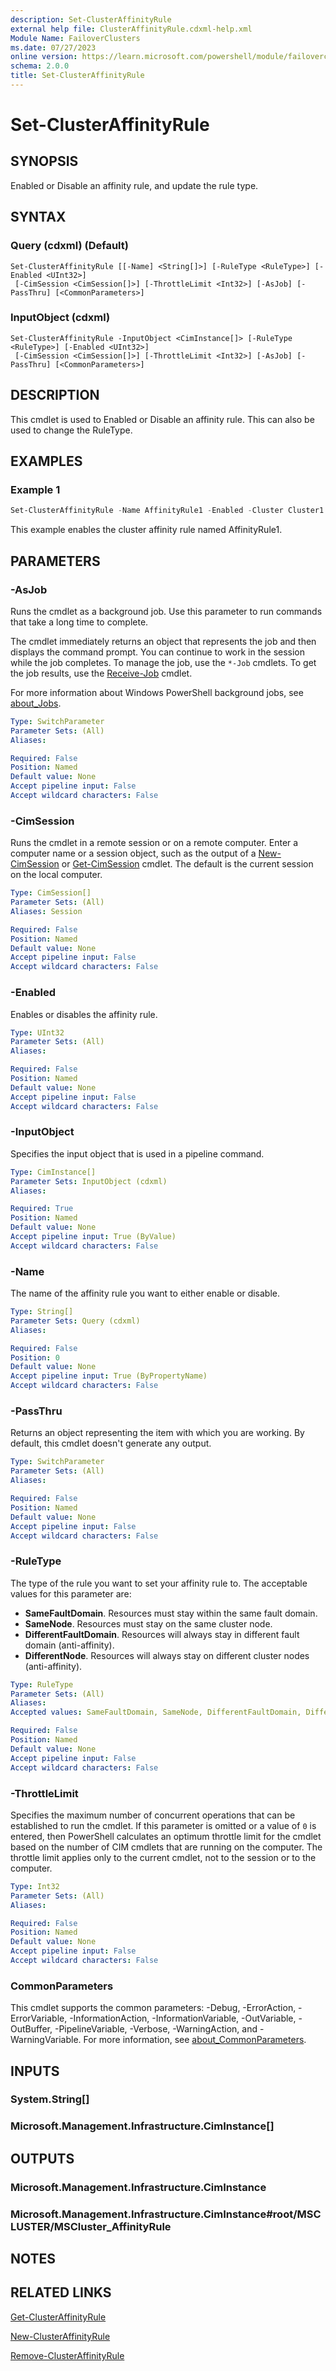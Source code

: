 ```yaml
---
description: Set-ClusterAffinityRule
external help file: ClusterAffinityRule.cdxml-help.xml
Module Name: FailoverClusters
ms.date: 07/27/2023
online version: https://learn.microsoft.com/powershell/module/failoverclusters/set-clusteraffinityrule?view=windowsserver2022-ps&wt.mc_id=ps-gethelp
schema: 2.0.0
title: Set-ClusterAffinityRule
---
```


# Set-ClusterAffinityRule

## SYNOPSIS
Enabled or Disable an affinity rule, and update the rule type.

## SYNTAX

### Query (cdxml) (Default)

```
Set-ClusterAffinityRule [[-Name] <String[]>] [-RuleType <RuleType>] [-Enabled <UInt32>]
 [-CimSession <CimSession[]>] [-ThrottleLimit <Int32>] [-AsJob] [-PassThru] [<CommonParameters>]
```

### InputObject (cdxml)

```
Set-ClusterAffinityRule -InputObject <CimInstance[]> [-RuleType <RuleType>] [-Enabled <UInt32>]
 [-CimSession <CimSession[]>] [-ThrottleLimit <Int32>] [-AsJob] [-PassThru] [<CommonParameters>]
```

## DESCRIPTION

This cmdlet is used to Enabled or Disable an affinity rule. This can also be used to change the
RuleType.

## EXAMPLES

### Example 1

```powershell
Set-ClusterAffinityRule -Name AffinityRule1 -Enabled -Cluster Cluster1
```

This example enables the cluster affinity rule named AffinityRule1.

## PARAMETERS

### -AsJob

Runs the cmdlet as a background job. Use this parameter to run commands that take a long time to
complete.

The cmdlet immediately returns an object that represents the job and then displays the command
prompt. You can continue to work in the session while the job completes. To manage the job, use the
`*-Job` cmdlets. To get the job results, use the
[Receive-Job](https://go.microsoft.com/fwlink/?LinkID=113372) cmdlet.

For more information about Windows PowerShell background jobs, see
[about_Jobs](https://go.microsoft.com/fwlink/?LinkID=113251).

```yaml
Type: SwitchParameter
Parameter Sets: (All)
Aliases:

Required: False
Position: Named
Default value: None
Accept pipeline input: False
Accept wildcard characters: False
```

### -CimSession

Runs the cmdlet in a remote session or on a remote computer. Enter a computer name or a session
object, such as the output of a [New-CimSession](https://go.microsoft.com/fwlink/p/?LinkId=227967)
or [Get-CimSession](https://go.microsoft.com/fwlink/p/?LinkId=227966) cmdlet. The default is the
current session on the local computer.

```yaml
Type: CimSession[]
Parameter Sets: (All)
Aliases: Session

Required: False
Position: Named
Default value: None
Accept pipeline input: False
Accept wildcard characters: False
```

### -Enabled

Enables or disables the affinity rule.

```yaml
Type: UInt32
Parameter Sets: (All)
Aliases:

Required: False
Position: Named
Default value: None
Accept pipeline input: False
Accept wildcard characters: False
```

### -InputObject

Specifies the input object that is used in a pipeline command.

```yaml
Type: CimInstance[]
Parameter Sets: InputObject (cdxml)
Aliases:

Required: True
Position: Named
Default value: None
Accept pipeline input: True (ByValue)
Accept wildcard characters: False
```

### -Name

The name of the affinity rule you want to either enable or disable.

```yaml
Type: String[]
Parameter Sets: Query (cdxml)
Aliases:

Required: False
Position: 0
Default value: None
Accept pipeline input: True (ByPropertyName)
Accept wildcard characters: False
```

### -PassThru

Returns an object representing the item with which you are working. By default, this cmdlet doesn't
generate any output.

```yaml
Type: SwitchParameter
Parameter Sets: (All)
Aliases:

Required: False
Position: Named
Default value: None
Accept pipeline input: False
Accept wildcard characters: False
```

### -RuleType

The type of the rule you want to set your affinity rule to. The acceptable values for this parameter
are:

- **SameFaultDomain**. Resources must stay within the same fault domain.
- **SameNode**. Resources must stay on the same cluster node.
- **DifferentFaultDomain**. Resources will always stay in different fault domain (anti-affinity).
- **DifferentNode**. Resources will always stay on different cluster nodes (anti-affinity).

```yaml
Type: RuleType
Parameter Sets: (All)
Aliases:
Accepted values: SameFaultDomain, SameNode, DifferentFaultDomain, DifferentNode

Required: False
Position: Named
Default value: None
Accept pipeline input: False
Accept wildcard characters: False
```

### -ThrottleLimit

Specifies the maximum number of concurrent operations that can be established to run the cmdlet. If
this parameter is omitted or a value of `0` is entered, then PowerShell calculates an optimum
throttle limit for the cmdlet based on the number of CIM cmdlets that are running on the computer.
The throttle limit applies only to the current cmdlet, not to the session or to the computer.

```yaml
Type: Int32
Parameter Sets: (All)
Aliases:

Required: False
Position: Named
Default value: None
Accept pipeline input: False
Accept wildcard characters: False
```

### CommonParameters

This cmdlet supports the common parameters: -Debug, -ErrorAction, -ErrorVariable,
-InformationAction, -InformationVariable, -OutVariable, -OutBuffer, -PipelineVariable, -Verbose,
-WarningAction, and -WarningVariable. For more information, see
[about_CommonParameters](http://go.microsoft.com/fwlink/?LinkID=113216).

## INPUTS

### System.String[]

### Microsoft.Management.Infrastructure.CimInstance[]

## OUTPUTS

### Microsoft.Management.Infrastructure.CimInstance

### Microsoft.Management.Infrastructure.CimInstance#root/MSCLUSTER/MSCluster_AffinityRule

## NOTES

## RELATED LINKS

[Get-ClusterAffinityRule](Get-ClusterAffinityRule.md)

[New-ClusterAffinityRule](New-ClusterAffinityRule.md)

[Remove-ClusterAffinityRule](Remove-ClusterAffinityRule.md)

